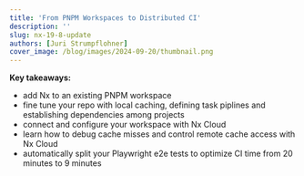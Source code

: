 ```yaml
---
title: 'From PNPM Workspaces to Distributed CI'
description: ''
slug: nx-19-8-update
authors: [Juri Strumpflohner]
cover_image: /blog/images/2024-09-20/thumbnail.png
---
```


**Key takeaways:**

- add Nx to an existing PNPM workspace
- fine tune your repo with local caching, defining task piplines and establishing dependencies among projects
- connect and configure your workspace with Nx Cloud
- learn how to debug cache misses and control remote cache access with Nx Cloud
- automatically split your Playwright e2e tests to optimize CI time from 20 minutes to 9 minutes
